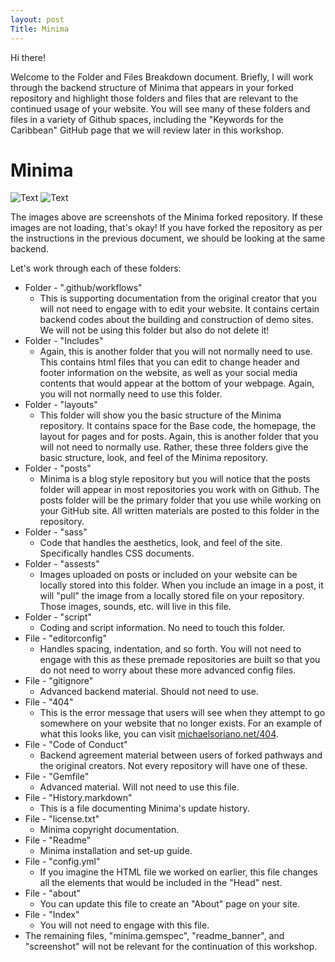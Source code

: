 ```yaml
---
layout: post
Title: Minima
---
```


Hi there! 

Welcome to the Folder and Files Breakdown document. Briefly, I will work through the backend structure of Minima that appears in your forked repository and highlight those folders and files that are relevant to the continued usage of your website. You will see many of these folders and files in a variety of Github spaces, including the "Keywords for the Caribbean" GitHub page that we will review later in this workshop.

# Minima

![Text](https://mikesori.github.io/assets/img/Minima_1.png)
![Text](https://mikesori.github.io/assets/img/Minima_2.png)

The images above are screenshots of the Minima forked repository. If these images are not loading, that's okay! If you have forked the repository as per the instructions in the previous document, we should be looking at the same backend. 

Let's work through each of these folders:
- Folder - ".github/workflows"
	- This is supporting documentation from the original creator that you will not need to engage with to edit your website. It contains certain backend codes about the building and construction of demo sites. We will not be using this folder but also do not delete it!
- Folder - "Includes"
	- Again, this is another folder that you will not normally need to use. This contains html files that you can edit to change header and footer information on the website, as well as your social media contents that would appear at the bottom of your webpage. Again, you will not normally need to use this folder. 
- Folder - "layouts"
	- This folder will show you the basic structure of the Minima repository. It contains space for the Base code, the homepage, the layout for pages and for posts. Again, this is another folder that you will not need to normally use. Rather, these three folders give the basic structure, look, and feel of the Minima repository. 
- Folder - "posts"
	- Minima is a blog style repository but you will notice that the posts folder will appear in most repositories you work with on Github. The posts folder will be the primary folder that you use while working on your GitHub site. All written materials are posted to this folder in the repository. 
- Folder - "sass"
	- Code that handles the aesthetics, look, and feel of the site. Specifically handles CSS documents. 
- Folder - "assests"
	- Images uploaded on posts or included on your website can be locally stored into this folder. When you include an image in a post, it will "pull" the image from a locally stored file on your repository. Those images, sounds, etc. will live in this file. 
- Folder - "script"
	- Coding and script information. No need to touch this folder. 
- File - "editorconfig"
	- Handles spacing, indentation, and so forth. You will not need to engage with this as these premade repositories are built so that you do not need to worry about these more advanced config files. 
- File - "gitignore"
	- Advanced backend material. Should not need to use. 
- File - "404"
	- This is the error message that users will see when they attempt to go somewhere on your website that no longer exists. For an example of what this looks like, you can visit [michaelsoriano.net/404](michaelsoriano.net/404).
- File - "Code of Conduct"
	- Backend agreement material between users of forked pathways and the original creators. Not every repository will have one of these. 
- File - "Gemfile"
	- Advanced material. Will not need to use this file. 
- File - "History.markdown"
	- This is a file documenting Minima's update history. 
- File - "license.txt"
	- Minima copyright documentation. 
- File - "Readme"
	- Minima installation and set-up guide. 
- File - "config.yml"
	- If you imagine the HTML file we worked on earlier, this file changes all the elements that would be included in the "Head" nest. 
- File - "about"
	- You can update this file to create an "About" page on your site.
- File - "Index"
	- You will not need to engage with this file. 
- The remaining files, "minima.gemspec", "readme_banner", and "screenshot" will not be relevant for the continuation of this workshop. 
